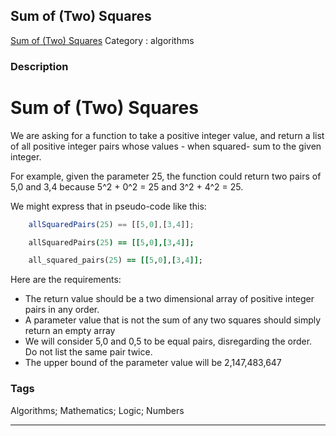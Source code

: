 ## Sum of (Two) Squares
[Sum of (Two) Squares](https://www.codewars.com/kata/sum-of-two-squares)
Category : algorithms

### Description
# Sum of (Two) Squares

We are asking for a function to take a positive integer value, and return a list of all positive integer pairs whose values - when squared- sum to the given integer.

For example, given the parameter 25, the function could return two pairs of 5,0 and  3,4 because 5^2 + 0^2 = 25 and 3^2 + 4^2 = 25. 

We might express that in pseudo-code like this:

```javascript
    allSquaredPairs(25) == [[5,0],[3,4]];
```
```coffeescript
    allSquaredPairs(25) == [[5,0],[3,4]];
```
```ruby
    all_squared_pairs(25) == [[5,0],[3,4]];
```

Here are the requirements:

* The return value should be a two dimensional array of positive integer pairs in any order.
* A parameter value that is not the sum of any two squares should simply return an empty array
* We will consider 5,0 and 0,5 to be equal pairs, disregarding the order. Do not list the same pair twice.
* The upper bound of the parameter value will be 2,147,483,647

### Tags
Algorithms; Mathematics; Logic; Numbers

- - -
